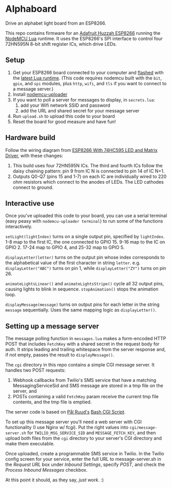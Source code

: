 # Alphaboard

Drive an alphabet light board from an ESP8266.

This repo contains firmware for an [Adafruit Huzzah ESP8266](https://www.adafruit.com/product/2471) 
running the [NodeMCU Lua](https://learn.adafruit.com/adafruit-huzzah-esp8266-breakout/using-nodemcu-lua) runtime. 
It uses the ESP8266's SPI interface to control four 72HN595N 8-bit shift register ICs, which drive LEDs.

## Setup

1. Get your ESP8266 board connected to your computer and
[flashed](https://nodemcu.readthedocs.io/en/latest/en/flash/) with the
[latest Lua runtime](https://nodemcu-build.com/). (This code requires nodemcu built with the `bit`, `gpio`, and `spi` modules, plus `http`, `wifi`, and `tls` if you want to connect to a message server.)
1. Install [nodemcu-uploader](https://github.com/kmpm/nodemcu-uploader)
1. If you want to poll a server for messages to display, in `secrets.lua`:
    1. add your Wifi network SSID and password
    1. add the URL and shared secret for your message server
1. Run `upload.sh` to upload this code to your board
1. Reset the board for good measure and have fun!

## Hardware build

Follow the wiring diagram from [ESP8266 With 74HC595 LED and Matrix Driver](https://www.instructables.com/NODEMCU-LUA-ESP8266-With-74HC595-LED-and-Matrix-Dr/), with these changes:

1. This build uses four 72HN595N ICs. The third and fourth ICs follow the daisy chaining pattern: pin 9 from IC N is connected to pin 14 of IC N+1.
2. Outputs Q0-Q7 (pins 15 and 1-7) on each IC are individually wired to 220 ohm resistors which connect to the anodes of LEDs. The LED cathodes connect to ground.

## Interactive use

Once you've uploaded this code to your board, you can use a serial terminal (easy peasy with `nodemcu-uploader terminal`) to
run some of the functions interactively.

`setLight(lightIndex)` turns on a single output pin, specified by `lightIndex`.
1-8 map to the first IC, the one connected to GPIO 15. 9-16 map to the IC on GPIO 2. 17-24 map to GPIO 4, and 25-32 map to GPIO 5.

`displayLetter(letter)` turns on the output pin whose index corresponds to the alphabetical value
of the first character in string `letter`. e.g. `displayLetter("ABC")` turns on pin 1,
while `displayLetter("ZY")` turns on pin 26.

`animateLightsLinear()` and `animateLightsStripe()` cycle all 32 output pins, causing lights to blink in sequence. `stopAnimation()` stops the animation loop.

`displayMessage(message)` turns on output pins for each letter in the string `message` sequentially. Uses the same mapping logic as  `displayLetter()`.

## Setting up a message server

The message polling function in `messages.lua` makes a form-encoded HTTP POST that includes `FetchKey` with a shared secret in the request body for auth. It strips leading and trailing whitespace from the server response and, if not empty, passes the result to `displayMessage()`.

The `cgi` directory in this repo contains a simple CGI message server. It handles two POST requests:

1. Webhook callbacks from Twilio's SMS service that have a matching MessagingServiceSid and SMS message are stored in a tmp file on the server, and
1. POSTs containing a valid `FetchKey` param receive the current tmp file contents, and the tmp file is emptied.

The server code is based on [Pål Ruud's](https://github.com/ruudud) [Bash CGI Script](https://github.com/ruudud/cgi).

To set up this message server you'll need a web server with CGI functionality (I use Nginx w/ fcgi). Put the right values into `cgi/message-server.sh` for `TWILIO_MSG_SERVICE_SID` and `MESSAGE_FETCH_KEY`, and then upload both files from the `cgi` directory to your server's CGI directory and make them executable.

Once uploaded, create a programmable SMS service in Twilio. In the Twilio config screen for your service, enter the full URL to message-server.sh in the *Request URL* box under *Inbound Settings*, specify *POST*, and check the *Process Inbound Messages* checkbox.

At this point it should, as they say, _just work_. :)

